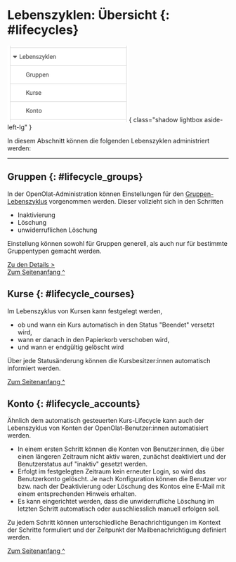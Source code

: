 # Lebenszyklen: Übersicht {: #lifecycles}

![admin_lifecycles_overview_v1_de.png](assets/admin_lifecycles_overview_v1_de.png){ class="shadow lightbox aside-left-lg" }

In diesem Abschnitt können die folgenden Lebenszyklen administriert werden:

---

## Gruppen {: #lifecycle_groups}

In der OpenOlat-Administration können Einstellungen für den [Gruppen-Lebenszyklus](Automatic_Group_Lifecycle.de.md) vorgenommen werden. Dieser vollzieht sich in den Schritten

* Inaktivierung
* Löschung 
* unwiderruflichen Löschung

Einstellung können sowohl für Gruppen generell, als auch nur für bestimmte Gruppentypen gemacht werden. 


[Zu den Details >](Automatic_Group_Lifecycle.de.md)<br>
[Zum Seitenanfang ^](#lifecycles)



## Kurse {: #lifecycle_courses}

Im Lebenszyklus von Kursen kann festgelegt werden, 

* ob und wann ein Kurs automatisch in den Status "Beendet" versetzt wird,
* wann er danach in den Papierkorb verschoben wird,
* und wann er endgültig gelöscht wird

Über jede Statusänderung können die Kursbesitzer:innen automatisch informiert werden.


[Zum Seitenanfang ^](#lifecycles)



## Konto {: #lifecycle_accounts}

Ähnlich dem automatisch gesteuerten Kurs-Lifecycle kann auch der Lebenszyklus von Konten der OpenOlat-Benutzer:innen automatisiert werden. 

* In einem ersten Schritt können die Konten von Benutzer:innen, die über einen längeren Zeitraum nicht aktiv waren, zunächst deaktiviert und der Benutzerstatus auf "inaktiv" gesetzt werden. 
* Erfolgt im festgelegten Zeitraum kein erneuter Login, so wird das Benutzerkonto gelöscht. Je nach Konfiguration können die Benutzer vor bzw. nach der Deaktivierung oder Löschung des Kontos eine E-Mail mit einem entsprechenden Hinweis erhalten.
* Es kann eingerichtet werden, dass die unwiderrufliche Löschung im letzten Schritt automatisch oder ausschliesslich manuell erfolgen soll.

Zu jedem Schritt können unterschiedliche Benachrichtigungen im Kontext der Schritte formuliert und der Zeitpunkt der Mailbenachrichtigung definiert werden.


[Zum Seitenanfang ^](#lifecycles)

  

